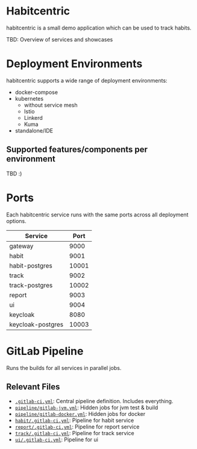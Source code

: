 # Habitcentric

habitcentric is a small demo application which can be used to track habits.

TBD: Overview of services and showcases

# Deployment Environments

habitcentric supports a wide range of deployment environments:

- docker-compose
- kubernetes
    - without service mesh
    - Istio
    - Linkerd
    - Kuma
- standalone/IDE

## Supported features/components per environment

TBD :)

# Ports

Each habitcentric service runs with the same ports across all deployment options.

| Service           | Port  |
|-------------------|-------|
| gateway           | 9000  |
| habit             | 9001  |
| habit-postgres    | 10001 |
| track             | 9002  |
| track-postgres    | 10002 |
| report            | 9003  |
| ui                | 9004  |
| keycloak          | 8080  |
| keycloak-postgres | 10003 |

# GitLab Pipeline

Runs the builds for all services in parallel jobs.

## Relevant Files

- [`.gitlab-ci.yml`](.gitlab-ci.yml): Central pipeline definition. Includes everything.
- [`pipeline/gitlab-jvm.yml`](pipeline/gitlab-jvm.yml): Hidden jobs for jvm test & build
- [`pipeline/gitlab-docker.yml`](pipeline/gitlab-docker.yml): Hidden jobs for docker
- [`habit/.gitlab-ci.yml`](habit/.gitlab-ci.yml): Pipeline for habit service
- [`report/.gitlab-ci.yml`](report/.gitlab-ci.yml): Pipeline for report service
- [`track/.gitlab-ci.yml`](track/.gitlab-ci.yml): Pipeline for track service
- [`ui/.gitlab-ci.yml`](ui/.gitlab-ci.yml): Pipeline for ui
